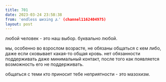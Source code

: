 ```yaml
---
title: 701
date: 2023-03-24 23:58:38
from: 'endless шизing ⍼' (channel1162404975)
layout: post
---
```


любой человек - это наш выбор. буквально любой. 

мы, особенно во взрослом возрасте, не обязаны общаться с кем либо, даже если сковывает какая-то общая кровь.
нет обязанности поддерживать даже минимальный контакт, после того как появляется возможность его не поддерживать.

общаться с теми кто приносит тебе неприятности - это мазохизм.
